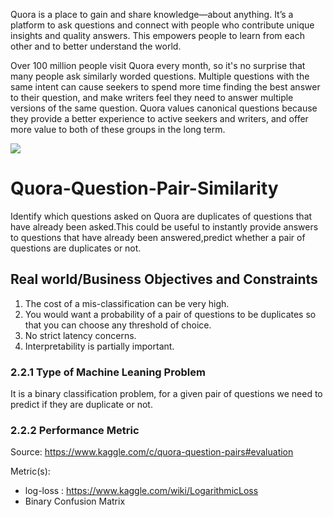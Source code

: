 
Quora is a place to gain and share knowledge—about anything. It’s a platform to ask questions and connect with people who contribute unique insights and quality answers. This empowers people to learn from each other and to better understand the world.

Over 100 million people visit Quora every month, so it's no surprise that many people ask similarly worded questions. Multiple questions with the same intent can cause seekers to spend more time finding the best answer to their question, and make writers feel they need to answer multiple versions of the same question. Quora values canonical questions because they provide a better experience to active seekers and writers, and offer more value to both of these groups in the long term.

<img src="https://cdn.vox-cdn.com/thumbor/mhpmuK4EtTS5qhW4eFTWMkopYZs=/0x0:640x417/1200x800/filters:focal(269x158:371x260)/cdn.vox-cdn.com/uploads/chorus_image/image/47707895/quoralogo.0.jpg">

# Quora-Question-Pair-Similarity
Identify which questions asked on Quora are duplicates of questions that have already been asked.This could be useful to instantly provide answers to questions that have already been answered,predict whether a pair of questions are duplicates or not.

## Real world/Business Objectives and Constraints 

  1. The cost of a mis-classification can be very high.
  2. You would want a probability of a pair of questions to be duplicates so that you can choose any threshold of choice.
  3. No strict latency concerns.
  4. Interpretability is partially important.
    
<h3> 2.2.1 Type of Machine Leaning Problem </h3>

<p> It is a binary classification problem, for a given pair of questions we need to predict if they are duplicate or not. </p>

<h3> 2.2.2 Performance Metric </h3>

Source: https://www.kaggle.com/c/quora-question-pairs#evaluation

Metric(s): 
* log-loss : https://www.kaggle.com/wiki/LogarithmicLoss
* Binary Confusion Matrix
